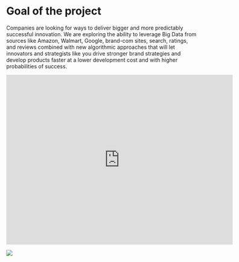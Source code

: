 # Goal of the project

Companies are looking for ways to deliver bigger and more predictably successful innovation.  We are exploring the ability to leverage Big Data from sources like Amazon, Walmart, Google, brand-com sites, search, ratings, and reviews combined with new algorithmic approaches that will let innovators and strategists like you drive stronger brand strategies and develop products faster at a lower development cost and with higher probabilities of success.

  <iframe 
          width="600" 
          height="450" 
          src="https://datastudio.google.com/embed/reporting/50a548df-9f78-4314-8f26-dccbb08f892b/page/6zXD" 
          frameborder="0" 
          style="border:0" 
  allowfullscreen
  ></iframe>

![](/demo.png)
